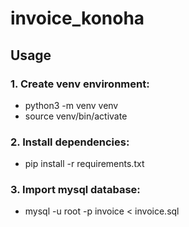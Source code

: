 # invoice_konoha

## Usage

### 1. Create venv environment:
- python3 -m venv venv
- source venv/bin/activate


### 2. Install dependencies:
- pip install -r requirements.txt


### 3. Import mysql database:
- mysql -u root -p invoice < invoice.sql
